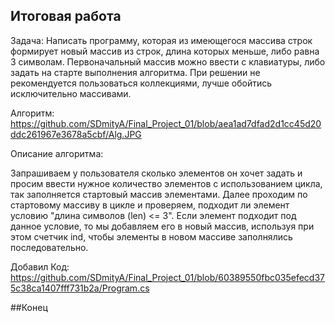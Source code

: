 ## Итоговая работа

Задача:
Написать программу, которая из имеющегося массива строк формирует новый массив из строк, длина которых меньше, либо равна 3 символам. Первоначальный массив можно ввести с клавиатуры, либо задать на старте выполнения алгоритма. При решении не рекомендуется пользоваться коллекциями, лучше обойтись исключительно массивами.

Алгоритм:
https://github.com/SDmityA/Final_Project_01/blob/aea1ad7dfad2d1cc45d20ddc261967e3678a5cbf/Alg.JPG

Описание алгоритма:

Запрашиваем у пользователя сколько элементов он хочет задать и просим ввести нужное количество элементов с использованием цикла, так заполняется стартовый массив элементами.
Далее проходим по стартовому массиву в цикле и проверяем, подходит ли элемент условию "длина символов (len) <= 3". Если элемент подходит под данное условие, то мы добавляем его в новый массив, используя при этом  счетчик ind, чтобы элементы в новом массиве заполнялись последовательно.

Добавил Код:
https://github.com/SDmityA/Final_Project_01/blob/60389550fbc035efecd375c38ca1407fff731b2a/Program.cs

##Конец


